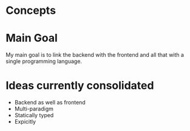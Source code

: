 # Concepts

# Main Goal
My main goal is to link the backend with the frontend and all that with a single programming language.

# Ideas currently consolidated
- Backend as well as frontend
- Multi-paradigm
- Statically typed
- Expicitly
